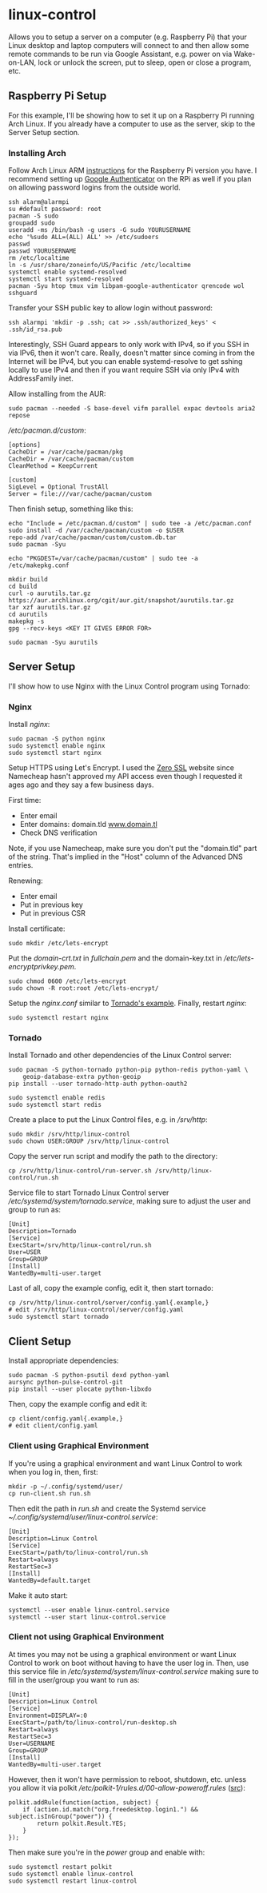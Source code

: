 linux-control
=============
Allows you to setup a server on a computer (e.g. Raspberry Pi) that your Linux
desktop and laptop computers will connect to and then allow some remote
commands to be run via Google Assistant, e.g. power on via Wake-on-LAN, lock or
unlock the screen, put to sleep, open or close a program, etc.

## Raspberry Pi Setup
For this example, I'll be showing how to set it up on a Raspberry Pi running
Arch Linux. If you already have a computer to use as the server, skip to the
Server Setup section.

### Installing Arch

Follow Arch Linux ARM
[instructions](https://archlinuxarm.org/platforms/armv6/raspberry-pi) for the
Raspberry Pi version you have. I recommend setting up [Google
Authenticator](https://wiki.archlinux.org/index.php/Google_Authenticator) on
the RPi as well if you plan on allowing password logins from the outside world.

    ssh alarm@alarmpi
    su #default password: root
    pacman -S sudo
    groupadd sudo
    useradd -ms /bin/bash -g users -G sudo YOURUSERNAME
    echo '%sudo ALL=(ALL) ALL' >> /etc/sudoers
    passwd
    passwd YOURUSERNAME
    rm /etc/localtime
    ln -s /usr/share/zoneinfo/US/Pacific /etc/localtime
    systemctl enable systemd-resolved
    systemctl start systemd-resolved
    pacman -Syu htop tmux vim libpam-google-authenticator qrencode wol sshguard

Transfer your SSH public key to allow login without password:

    ssh alarmpi 'mkdir -p .ssh; cat >> .ssh/authorized_keys' < .ssh/id_rsa.pub

Interestingly, SSH Guard appears to only work with IPv4, so if you SSH in via
IPv6, then it won't care. Really, doesn't matter since coming in from the
Internet will be IPv4, but you can enable systemd-resolve to get sshing locally
to use IPv4 and then if you want require SSH via only IPv4 with AddressFamily
inet.

Allow installing from the AUR:

    sudo pacman --needed -S base-devel vifm parallel expac devtools aria2 repose

*/etc/pacman.d/custom*:

    [options]
    CacheDir = /var/cache/pacman/pkg
    CacheDir = /var/cache/pacman/custom
    CleanMethod = KeepCurrent

    [custom]
    SigLevel = Optional TrustAll
    Server = file:///var/cache/pacman/custom

Then finish setup, something like this:

    echo "Include = /etc/pacman.d/custom" | sudo tee -a /etc/pacman.conf
    sudo install -d /var/cache/pacman/custom -o $USER
    repo-add /var/cache/pacman/custom/custom.db.tar
    sudo pacman -Syu

    echo "PKGDEST=/var/cache/pacman/custom" | sudo tee -a /etc/makepkg.conf

    mkdir build
    cd build
    curl -o aurutils.tar.gz https://aur.archlinux.org/cgit/aur.git/snapshot/aurutils.tar.gz
    tar xzf aurutils.tar.gz
    cd aurutils
    makepkg -s
    gpg --recv-keys <KEY IT GIVES ERROR FOR>

    sudo pacman -Syu aurutils

## Server Setup
I'll show how to use Nginx with the Linux Control program using Tornado:

### Nginx
Install *nginx*:

    sudo pacman -S python nginx 
    sudo systemctl enable nginx
    sudo systemctl start nginx

Setup HTTPS using Let's Encrypt. I used the [Zero SSL](https://zerossl.com/free-ssl/#crt)
website since Namecheap hasn't approved my API access even though I requested
it ages ago and they say a few business days.

First time:
 * Enter email
 * Enter domains: domain.tld www.domain.tl
 * Check DNS verification

Note, if you use Namecheap, make sure you don't put the "domain.tld" part of
the string. That's implied in the "Host" column of the Advanced DNS entries.

Renewing:
 * Enter email
 * Put in previous key
 * Put in previous CSR

Install certificate:

    sudo mkdir /etc/lets-encrypt

Put the *domain-crt.txt* in *fullchain.pem* and the domain-key.txt in
*/etc/lets-encryptprivkey.pem*.

    sudo chmod 0600 /etc/lets-encrypt
    sudo chown -R root:root /etc/lets-encrypt/

Setup the *nginx.conf* similar to
[Tornado's example](http://www.tornadoweb.org/en/stable/guide/running.html).
Finally, restart *nginx*:

    sudo systemctl restart nginx


### Tornado
Install Tornado and other dependencies of the Linux Control server:

    sudo pacman -S python-tornado python-pip python-redis python-yaml \
        geoip-database-extra python-geoip
    pip install --user tornado-http-auth python-oauth2

    sudo systemctl enable redis
    sudo systemctl start redis

Create a place to put the Linux Control files, e.g. in */srv/http*:

    sudo mkdir /srv/http/linux-control
    sudo chown USER:GROUP /srv/http/linux-control

Copy the server run script and modify the path to the directory:

    cp /srv/http/linux-control/run-server.sh /srv/http/linux-control/run.sh

Service file to start Tornado Linux Control server
*/etc/systemd/system/tornado.service*, making sure to adjust the user and group
to run as:

    [Unit]
    Description=Tornado
    [Service]
    ExecStart=/srv/http/linux-control/run.sh
    User=USER
    Group=GROUP
    [Install]
    WantedBy=multi-user.target

Last of all, copy the example config, edit it, then start tornado:

    cp /srv/http/linux-control/server/config.yaml{.example,}
    # edit /srv/http/linux-control/server/config.yaml
    sudo systemctl start tornado

## Client Setup
Install appropriate dependencies:

    sudo pacman -S python-psutil dexd python-yaml
    aursync python-pulse-control-git
    pip install --user plocate python-libxdo

Then, copy the example config and edit it:

    cp client/config.yaml{.example,}
    # edit client/config.yaml

### Client using Graphical Environment
If you're using a graphical environment and want Linux Control to work when you log in, then, first:

    mkdir -p ~/.config/systemd/user/
    cp run-client.sh run.sh

Then edit the path in *run.sh* and create the Systemd service
*~/.config/systemd/user/linux-control.service*:

    [Unit]
    Description=Linux Control
    [Service]
    ExecStart=/path/to/linux-control/run.sh
    Restart=always
    RestartSec=3
    [Install]
    WantedBy=default.target

Make it auto start:

    systemctl --user enable linux-control.service
    systemctl --user start linux-control.service

### Client not using Graphical Environment
At times you may not be using a graphical environment or want Linux Control to
work on boot without having to have the user log in. Then, use this service
file in */etc/systemd/system/linux-control.service* making sure to fill in the
user/group you want to run as:

    [Unit]
    Description=Linux Control
    [Service]
    Environment=DISPLAY=:0
    ExecStart=/path/to/linux-control/run-desktop.sh
    Restart=always
    RestartSec=3
    User=USERNAME
    Group=GROUP
    [Install]
    WantedBy=multi-user.target

However, then it won't have permission to reboot, shutdown, etc. unless you
allow it via polkit */etc/polkit-1/rules.d/00-allow-poweroff.rules*
([src](https://gist.github.com/wooptoo/4013294/ccacedd69d54de7f2fd5881b546d5192d6a2bddb)):

    polkit.addRule(function(action, subject) {
        if (action.id.match("org.freedesktop.login1.") && subject.isInGroup("power")) {
            return polkit.Result.YES;
        }
    });

Then make sure you're in the *power* group and enable with:

    sudo systemctl restart polkit
    sudo systemctl enable linux-control
    sudo systemctl restart linux-control
